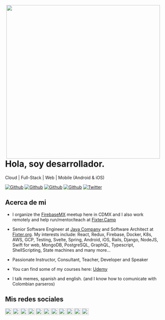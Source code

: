 <img align="right" width="500" height="500" src="https://github.com/hectorbliss/hectorbliss/blob/master/images/D0jHDn3X4AAuOjQA.jpg">


# Hola, soy desarrollador.

Cloud | Full-Stack | Web | Mobile (Android & iOS)

[![Github](https://img.shields.io/github/followers/hectorbliss?style=social)](https://github.com/hectorbliss)
[![Github](https://img.shields.io/github/last-commit/hectorbliss/hectorbliss)](https://github.com/hectorbliss/hectorbliss)
[![Github](https://img.shields.io/github/stars/HectorBlisS/Curso-React-Redux-GraphQL?style=social)](https://github.com/hectorbliss/hectorbliss)
[![Github](https://img.shields.io/github/watchers/HectorBlisS/Curso-React-Redux-GraphQL?style=social)](https://github.com/hectorbliss/hectorbliss)
[![Twitter](https://img.shields.io/twitter/url?style=social&url=https://twitter.com/HectorBlisS)](https://twitter.com/HectorBlisS)



## Acerca de mi

- I organize the [FirebaseMX](https://www.meetup.com/es-ES/GDG-Firebase-Mexico/) meetup here in CDMX and I also work remotely and help run/mentor/teach at [Fixter.Camp](https://fixter.camp)

- Senior Software Engineer at [Jaya Company](https://www.jayacompany.com) and Software Architect at [Fixter.org](https://fixter.org). My interests include: React, Redux, Firebase, Docker, K8s, AWS, GCP, Testing, Svelte, Spring, Android, iOS, Rails, Django, NodeJS, Swift for web, MongoDB, PostgreSQL, GraphQL, Typescript, ShellScripting, State machines and many more...

- Passionate Instructor, Consultant, Teacher, Developer and Speaker

- You can find some of my courses here: [Udemy](https://www.udemy.com/user/hector-bliss/)

- I talk memes, spanish and english. (and I know how to comunicate with Colombian parseros)


## Mis redes sociales

<a href="https://twitter.com/hectorbliss">
  <img align="left" alt="hectorbliss" width="22px" src="https://img.icons8.com/fluent/48/000000/twitter.png"/>
</a>
<a href="https://www.linkedin.com/in/hectorbliss/">
  <img align="left" alt="Linkdein" width="22px" src="https://cdn.jsdelivr.net/npm/simple-icons@v3/icons/linkedin.svg" />
</a>
<a href="https://github.com/hectorbliss/">
  <img align="left" alt="Github" width="22px" src="https://img.icons8.com/fluent/48/000000/github.png"/>
</a>
<a href="https://t.me/hectorbliss">
  <img align="left" alt="Telegram" width="22px" src="https://img.icons8.com/fluent/48/000000/telegram-app.png"/>
</a>
<a href="https://codepen.io/hectorbliss">
  <img align="left" alt="CodePen" width="22px" src="https://img.icons8.com/material/24/000000/codepen.png"/>
</a>
<a href="https://www.instagram.com/hectorbliss/">
  <img align="left" alt="Instagram" width="22px" src="https://img.icons8.com/nolan/64/instagram-new.png"/>
</a>
<a href="https://play.google.com/store/apps/dev?id=112599728217753870700">
  <img align="left" alt="GooglePlay" width="22px" src="https://img.icons8.com/color/48/000000/google-play.png"/>
</a>
<a href="mailto:hectorbliss.dev@gmail.com">
  <img align="left" alt="Gmail" width="22px" src="https://img.icons8.com/fluent/48/000000/gmail.png"/>
</a>
<a href="https://www.facebook.com/H%C3%A9ctor-Bliss-662003790891683">
  <img align="left" alt="Facebook" width="22px" src="https://img.icons8.com/android/24/000000/facebook.png"/>
</a>
<a href="https://stackoverflow.com/users/9851486/h%c3%a9ctor-bliss">
  <img align="left" alt="Stack" width="22px" src="https://img.icons8.com/color/48/000000/stackoverflow.png"/>
</a>
<a href="https://www.youtube.com/channel/UC2cNZUym14-K-yGgOEAFh6g">
  <img align="left" alt="Youtube" width="22px" src="https://img.icons8.com/fluent/48/000000/youtube-play.png"/>
</a>